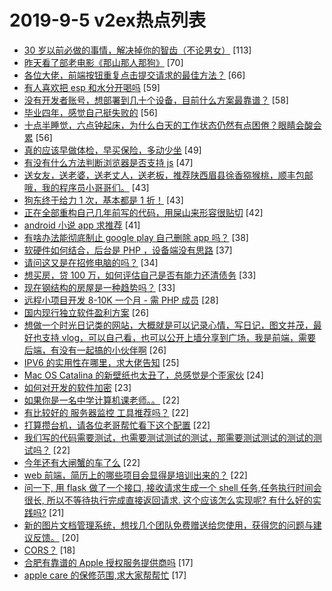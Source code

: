 # 2019-9-5 v2ex热点列表

+ [30 岁以前必做的事情，解决掉你的智齿（不论男女）](https://www.v2ex.com/t/598089#reply113) [113]
+ [昨天看了部老电影《那山那人那狗》](https://www.v2ex.com/t/598116#reply70) [70]
+ [各位大佬，前端按钮重复点击提交请求的最佳方法？](https://www.v2ex.com/t/598108#reply66) [66]
+ [有人喜欢把 esp 和水分开喝吗](https://www.v2ex.com/t/598088#reply59) [59]
+ [没有开发者账号，想部署到几十个设备，目前什么方案最靠谱？](https://www.v2ex.com/t/598067#reply58) [58]
+ [毕业四年，感觉自己挺失败的](https://www.v2ex.com/t/598112#reply56) [56]
+ [十点半睡觉，六点钟起床，为什么白天的工作状态仍然有点困倦？眼睛会酸会累](https://www.v2ex.com/t/598163#reply56) [56]
+ [真的应该早做体检，早买保险，多动少坐](https://www.v2ex.com/t/598077#reply49) [49]
+ [有没有什么方法判断浏览器是否支持 js](https://www.v2ex.com/t/598066#reply47) [47]
+ [送女友，送老婆，送老丈人，送老板，推荐陕西眉县徐香猕猴桃，顺丰包邮哦，我的程序员小哥哥们。](https://www.v2ex.com/t/598087#reply43) [43]
+ [狗东终于给力 1 次，基本都是 1 折！](https://www.v2ex.com/t/598115#reply43) [43]
+ [正在全部重构自己几年前写的代码，用屎山来形容很贴切](https://www.v2ex.com/t/598109#reply42) [42]
+ [android 小说 app 求推荐](https://www.v2ex.com/t/598102#reply41) [41]
+ [有啥办法能彻底制止 google play 自己删除 app 吗？](https://www.v2ex.com/t/598146#reply38) [38]
+ [软硬件如何结合，后台是 PHP ，设备端没有思路](https://www.v2ex.com/t/598137#reply37) [37]
+ [请问这又是在招修电脑的吗？](https://www.v2ex.com/t/598183#reply34) [34]
+ [想买房，贷 100 万，如何评估自己是否有能力还清债务](https://www.v2ex.com/t/598165#reply33) [33]
+ [现在钢结构的房屋是一种趋势吗？](https://www.v2ex.com/t/598251#reply33) [33]
+ [远程小项目开发 8-10K 一个月 - 需 PHP 成员](https://www.v2ex.com/t/598185#reply28) [28]
+ [国内现行独立软件盈利方案](https://www.v2ex.com/t/598316#reply26) [26]
+ [想做一个时光日记类的网站，大概就是可以记录心情，写日记，图文并茂，最好也支持 vlog，可以自己看，也可以公开上墙分享到广场，我是前端，需要后端，有没有一起搞的小伙伴啊](https://www.v2ex.com/t/598258#reply26) [26]
+ [IPV6 的实用性在哪里，求大佬告知](https://www.v2ex.com/t/598275#reply25) [25]
+ [Mac OS Catalina 的新壁纸也太丑了，总感觉是个歪家伙](https://www.v2ex.com/t/598201#reply24) [24]
+ [如何对开发的软件加密](https://www.v2ex.com/t/598159#reply23) [23]
+ [如果你是一名中学计算机课老师。。](https://www.v2ex.com/t/598336#reply22) [22]
+ [有比较好的 服务器监控 工具推荐吗？](https://www.v2ex.com/t/598123#reply22) [22]
+ [打算攒台机，请各位老哥帮忙看下这个配置](https://www.v2ex.com/t/598134#reply22) [22]
+ [我们写的代码需要测试，也需要测试测试的测试，那需要测试测试的测试的测试吗？](https://www.v2ex.com/t/598229#reply22) [22]
+ [今年还有大闸蟹的车了么](https://www.v2ex.com/t/598233#reply22) [22]
+ [web 前端，简历上的哪些项目会显得是培训出来的？](https://www.v2ex.com/t/598243#reply22) [22]
+ [问一下, 用 flask 做了一个接口, 接收请求生成一个 shell 任务,任务执行时间会很长, 所以不等待执行完成直接返回请求. 这个应该怎么实现呢? 有什么好的实践吗?](https://www.v2ex.com/t/598256#reply21) [21]
+ [新的图片文档管理系统，想找几个团队免费赠送给您使用，获得您的问题与建议反馈。](https://www.v2ex.com/t/598145#reply20) [20]
+ [CORS？](https://www.v2ex.com/t/598239#reply18) [18]
+ [合肥有靠谱的 Apple 授权服务提供商吗](https://www.v2ex.com/t/598069#reply17) [17]
+ [apple care 的保修范围,求大家帮帮忙](https://www.v2ex.com/t/598117#reply17) [17]
